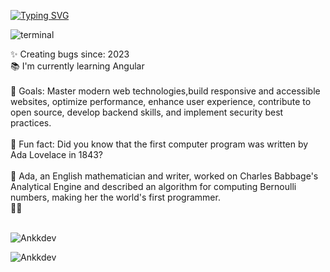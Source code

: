 [![Typing SVG](https://readme-typing-svg.demolab.com?font=Fira+Code&duration=4000&pause=500&color=00F702&width=435&lines=Hi%2C+It's+%40ankkdev;Full+Stack+Web+Developer)](https://git.io/typing-svg)

![terminal](https://github.com/user-attachments/assets/7a5c9f03-8fcf-4972-95a2-3cbc24d24a08)

✨ Creating bugs since: 2023<br>📚 I'm currently learning Angular <br><br> 🎯 Goals: Master modern web technologies,build responsive and accessible websites, optimize performance, enhance user experience, contribute to open source, develop backend skills, and implement security best practices.<br><br>🎲 Fun fact: Did you know that the first computer program was written by Ada Lovelace in 1843? <br><br> 🎉 Ada, an English mathematician and writer, worked on Charles Babbage's Analytical Engine and described an algorithm for computing Bernoulli numbers, making her the world's first programmer. <br>🚀✨<br><br>
<p><img align="center" src="https://github-readme-stats.vercel.app/api?username=Ankkdev&show_icons=true&locale=en" alt="Ankkdev" /></p>
<p><img src="https://github-readme-stats.vercel.app/api/top-langs?username=Ankkdev&show_icons=true&locale=en&layout=compact" alt="Ankkdev" /></p>
